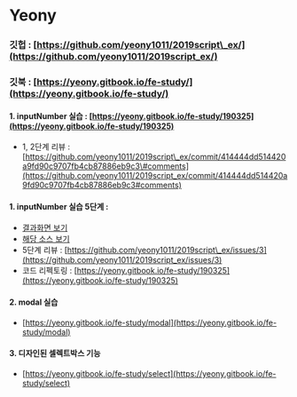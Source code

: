 # Yeony

### 깃헙 : [https://github.com/yeony1011/2019script\_ex/](https://github.com/yeony1011/2019script_ex/)

### 깃북 : [https://yeony.gitbook.io/fe-study/](https://yeony.gitbook.io/fe-study/)

#### 1. inputNumber 실습 : [https://yeony.gitbook.io/fe-study/190325](https://yeony.gitbook.io/fe-study/190325)

* 1, 2단계 리뷰 : [https://github.com/yeony1011/2019script\_ex/commit/414444dd514420a9fd90c9707fb4cb87886eb9c3\#comments](https://github.com/yeony1011/2019script_ex/commit/414444dd514420a9fd90c9707fb4cb87886eb9c3#comments)

#### 1. inputNumber 실습 5단계 : 

* [결과화면 보기](https://yeony1011.github.io/2019script_ex/190325/190325_v2.html)
* [해당 소스 보기](https://github.com/yeony1011/2019script_ex/blob/master/190325/common_v2.js)
* 5단계 리뷰 : [https://github.com/yeony1011/2019script\_ex/issues/3](https://github.com/yeony1011/2019script_ex/issues/3) 
* 코드 리펙토링 : [https://yeony.gitbook.io/fe-study/190325](https://yeony.gitbook.io/fe-study/190325) 

#### 2. modal 실습 

* [https://yeony.gitbook.io/fe-study/modal](https://yeony.gitbook.io/fe-study/modal) 

#### 3. 디자인된 셀렉트박스 기능 

* [https://yeony.gitbook.io/fe-study/select](https://yeony.gitbook.io/fe-study/select)



